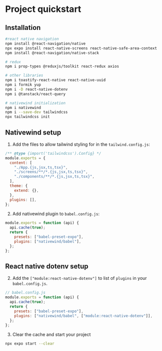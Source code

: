 # Project quickstart

## Installation

```bash
#react native navigation
npm install @react-navigation/native
npx expo install react-native-screens react-native-safe-area-context
npm install @react-navigation/native-stack

# redux
npm i prop-types @reduxjs/toolkit react-redux axios

# other libraries
npm i toastify-react-native react-native-uuid
npm i formik yup
npm i -D react-native-dotenv
npm i @tanstack/react-query

# nativewind initialization
npm i nativewind
npm i --save-dev tailwindcss
npx tailwindcss init
```

## Nativewind setup

1. Add the files to allow tailwind styling for in the `tailwind.config.js`:

```javascript
/** @type {import('tailwindcss').Config} */
module.exports = {
  content: [
    "./App.{js,jsx,ts,tsx}",
    "./screens/**/*.{js,jsx,ts,tsx}",
    "./components/**/*.{js,jsx,ts,tsx}",
  ],
  theme: {
    extend: {},
  },
  plugins: [],
};
```

2. Add nativewind plugin to `babel.config.js`:

```javascript
module.exports = function (api) {
  api.cache(true);
  return {
    presets: ["babel-preset-expo"],
    plugins: ["nativewind/babel"],
  };
};
```

## React native dotenv setup

2. Add the `["module:react-native-dotenv"]` to list of `plugins` in your `babel.config.js`.

```javascript
// babel.config.js
module.exports = function (api) {
  api.cache(true);
  return {
    presets: ["babel-preset-expo"],
    plugins: ["nativewind/babel", ["module:react-native-dotenv"]],
  };
};
```

3. Clear the cache and start your project

```bash
npx expo start --clear
```

